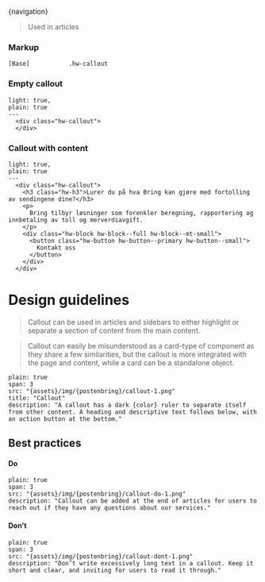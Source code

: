 {navigation}

 




> Used in articles


### Markup
```code
[Base]           .hw-callout
```

### Empty callout

```html|span-3
light: true,
plain: true
---
  <div class="hw-callout">
  </div>
```


### Callout with content

```html|span-4
light: true,
plain: true
---
  <div class="hw-callout">
    <h3 class="hw-h3">Lurer du på hva Bring kan gjøre med fortolling av sendingene dine?</h3>
    <p>
      Bring tilbyr løsninger som forenkler beregning, rapportering og innbetaling av toll og merverdiavgift.
    </p>
    <div class="hw-block hw-block--full hw-block--mt-small">
      <button class="hw-button hw-button--primary hw-button--small">
        Kontakt oss
      </button>
    </div>
  </div>
```






# Design guidelines

> Callout can be used in articles and sidebars to either highlight or separate a section of content from the main content.

> Callout can easily be misunderstood as a card-type of component as they share a few similarities, but the callout is more integrated with the page and content, while a card can be a standalone object.


```image
plain: true
span: 3
src: "{assets}/img/{postenbring}/callout-1.png"
title: "Callout"
description: "A callout has a dark {color} ruler to separate itself from other content. A heading and descriptive text follows below, with an action button at the bottom."
```


## Best practices

#### Do

```image
plain: true
span: 3
src: "{assets}/img/{postenbring}/callout-do-1.png"
description: "Callout can be added at the end of articles for users to reach out if they have any questions about our services."
```

#### Don't
  
```image
plain: true
span: 3
src: "{assets}/img/{postenbring}/callout-dont-1.png"
description: "Don’t write excessively long text in a callout. Keep it short and clear, and inviting for users to read it through."
```









